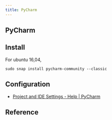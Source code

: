 ```yaml
---
title: PyCharm
---
```


## PyCharm

## Install
For ubuntu 16,04,

```
sudo snap install pycharm-community --classic
```

## Configuration
* [Project and IDE Settings \- Help \| PyCharm](https://www.jetbrains.com/help/pycharm/project-and-ide-settings.html)

## Reference
